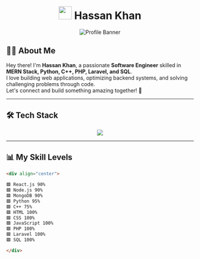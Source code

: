 <!-- Centered Title with GIF -->
<h1 align="center">
  <img src="https://media.giphy.com/media/hvRJCLFzcasrR4ia7z/giphy.gif" width="35">
  Hassan Khan  
</h1>

<!-- Profile Banner -->
<p align="center">
  <img src="https://raw.githubusercontent.com/your-github/your-github/main/assets/banner.png" alt="Profile Banner">
</p>

<!-- About Me -->
## 👨‍💻 About Me
Hey there! I'm **Hassan Khan**, a passionate **Software Engineer** skilled in **MERN Stack, Python, C++, PHP, Laravel, and SQL**.  
I love building web applications, optimizing backend systems, and solving challenging problems through code.  
Let's connect and build something amazing together! 🚀  

---

<!-- Tech Stack Section -->
## 🛠️ Tech Stack  

<p align="center">
  <img src="https://skillicons.dev/icons?i=react,nodejs,express,mongodb,python,cpp,html,css,js,php,laravel,mysql,git,github,vscode" />
</p>

---

<!-- Skill Level with Sliders -->
## 📊 My Skill Levels  

```html
<div align="center">

🟩 React.js 90%  
🟩 Node.js 90%  
🟩 MongoDB 90%  
🟩 Python 95%  
🟩 C++ 75%  
🟩 HTML 100%  
🟩 CSS 100%  
🟩 JavaScript 100%  
🟩 PHP 100%  
🟩 Laravel 100%  
🟩 SQL 100%  

</div>
